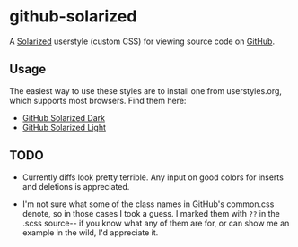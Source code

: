 github-solarized
================
A [Solarized][1] userstyle (custom CSS) for viewing source code on [GitHub][2].

[1]: http://ethanschoonover.com/solarized
[2]: http://github.com/

Usage
-----
The easiest way to use these styles are to install one from userstyles.org,
which supports most browsers. Find them here:

* [GitHub Solarized Dark][3]
* [GitHub Solarized Light][4]

[3]: http://userstyles.org/styles/46850/github-solarized-dark
[4]: http://userstyles.org/styles/46851/github-solarized-light

TODO
----
* Currently diffs look pretty terrible. Any input on good colors for inserts and
  deletions is appreciated.
  
* I'm not sure what some of the class names in GitHub's common.css denote, so
  in those cases I took a guess. I marked them with `??` in the .scss source--
  if you know what any of them are for, or can show me an example in the wild,
  I'd appreciate it.
